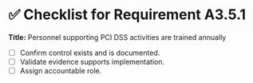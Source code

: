 # ✅ Checklist for Requirement A3.5.1

**Title:** Personnel supporting PCI DSS activities are trained annually

- [ ] Confirm control exists and is documented.
- [ ] Validate evidence supports implementation.
- [ ] Assign accountable role.
